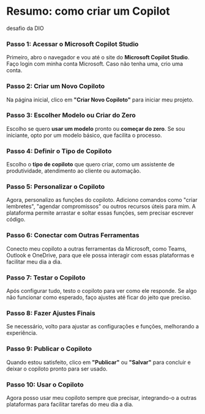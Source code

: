 # Resumo: como criar um Copilot
desafio da DIO

### Passo 1: Acessar o Microsoft Copilot Studio
Primeiro, abro o navegador e vou até o site do **Microsoft Copilot Studio**. Faço login com minha conta Microsoft. Caso não tenha uma, crio uma conta.

### Passo 2: Criar um Novo Copiloto
Na página inicial, clico em **"Criar Novo Copiloto"** para iniciar meu projeto.

### Passo 3: Escolher Modelo ou Criar do Zero
Escolho se quero **usar um modelo** pronto ou **começar do zero**. Se sou iniciante, opto por um modelo básico, que facilita o processo.

### Passo 4: Definir o Tipo de Copiloto
Escolho o **tipo de copiloto** que quero criar, como um assistente de produtividade, atendimento ao cliente ou automação.

### Passo 5: Personalizar o Copiloto
Agora, personalizo as funções do copiloto. Adiciono comandos como "criar lembretes", "agendar compromissos" ou outros recursos úteis para mim. A plataforma permite arrastar e soltar essas funções, sem precisar escrever código.

### Passo 6: Conectar com Outras Ferramentas
Conecto meu copiloto a outras ferramentas da Microsoft, como Teams, Outlook e OneDrive, para que ele possa interagir com essas plataformas e facilitar meu dia a dia.

### Passo 7: Testar o Copiloto
Após configurar tudo, testo o copiloto para ver como ele responde. Se algo não funcionar como esperado, faço ajustes até ficar do jeito que preciso.

### Passo 8: Fazer Ajustes Finais
Se necessário, volto para ajustar as configurações e funções, melhorando a experiência.

### Passo 9: Publicar o Copiloto
Quando estou satisfeito, clico em **"Publicar"** ou **"Salvar"** para concluir e deixar o copiloto pronto para ser usado.

### Passo 10: Usar o Copiloto
Agora posso usar meu copiloto sempre que precisar, integrando-o a outras plataformas para facilitar tarefas do meu dia a dia.

